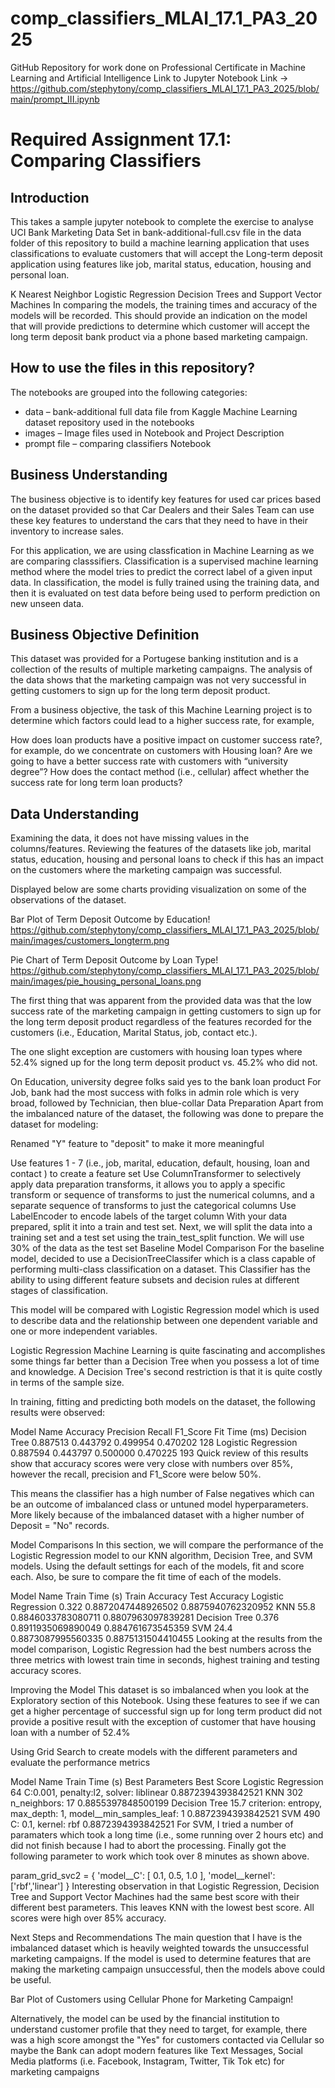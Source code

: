 # comp_classifiers_MLAI_17.1_PA3_2025
GitHub Repository for work done on Professional Certificate in Machine Learning and Artificial Intelligence
Link to Jupyter Notebook Link -> https://github.com/stephytony/comp_classifiers_MLAI_17.1_PA3_2025/blob/main/prompt_III.ipynb

# Required Assignment 17.1: Comparing Classifiers
## Introduction
This takes a sample jupyter notebook to complete the exercise to analyse UCI Bank Marketing Data Set in bank-additional-full.csv file in the data folder of this repository to build a machine learning application that uses classifications to evaluate customers that will accept the Long-term deposit application using features like job, marital status, education, housing and personal loan.

K Nearest Neighbor
Logistic Regression
Decision Trees and
Support Vector Machines
In comparing the models, the training times and accuracy of the models will be recorded. This should provide an indication on the model that will provide predictions to determine which customer will accept the long term deposit bank product via a phone based marketing campaign.

## How to use the files in this repository?
The notebooks are grouped into the following categories:

* data – bank-additional full data file from Kaggle Machine Learning dataset repository used in the notebooks
* images – Image files used in Notebook and Project Description
* prompt file – comparing classifiers Notebook

## Business Understanding
The business objective is to identify key features for used car prices based on the dataset provided so that Car Dealers and their Sales Team can use these key features to understand the cars that they need to have in their inventory to increase sales.

For this application, we are using classfication in Machine Learning as we are comparing classsifiers. Classification is a supervised machine learning method where the model tries to predict the correct label of a given input data. In classification, the model is fully trained using the training data, and then it is evaluated on test data before being used to perform prediction on new unseen data.

## Business Objective Definition
This dataset was provided for a Portugese banking institution and is a collection of the results of multiple marketing campaigns.  The analysis of the data shows that the marketing campaign was not very successful in getting customers to sign up for the long term deposit product.

From a business objective, the task of this Machine Learning project is to determine which factors could lead to a higher success rate, for example,

How does loan products have a positive impact on customer success rate?, for example, do we concentrate on customers with Housing loan?
Are we going to have a better success rate with customers with “university degree”?
How does the contact method (i.e., cellular) affect whether the success rate for long term loan products?
## Data Understanding
Examining the data, it does not have missing values in the columns/features. Reviewing the features of the datasets like job, marital status, education, housing and personal loans to check if this has an impact on the customers where the marketing campaign was successful.

Displayed below are some charts providing visualization on some of the observations of the dataset.

Bar Plot of Term Deposit Outcome by Education!
https://github.com/stephytony/comp_classifiers_MLAI_17.1_PA3_2025/blob/main/images/customers_longterm.png

Pie Chart of Term Deposit Outcome by Loan Type!
https://github.com/stephytony/comp_classifiers_MLAI_17.1_PA3_2025/blob/main/images/pie_housing_personal_loans.png

The first thing that was apparent from the provided data was that the low success rate of the marketing campaign in getting customers to sign up for the long term deposit product regardless of the features recorded for the customers (i.e., Education, Marital Status, job, contact etc.).

The one slight exception are customers with housing loan types where 52.4% signed up for the long term deposit product vs. 45.2% who did not.


On Education, university degree folks said yes to the bank loan product
For Job, bank had the most success with folks in admin role which is very broad, followed by Technician, then blue-collar
Data Preparation
Apart from the imbalanced nature of the dataset, the following was done to prepare the dataset for modeling:

Renamed "Y" feature to "deposit" to make it more meaningful

Use features 1 - 7 (i.e., job, marital, education, default, housing, loan and contact ) to create a feature set
Use ColumnTransformer to selectively apply data preparation transforms, it allows you to apply a specific transform or sequence of transforms to just the numerical columns, and a separate sequence of transforms to just the categorical columns
Use LabelEncoder to encode labels of the target column
With your data prepared, split it into a train and test set. Next, we will split the data into a training set and a test set using the train_test_split function. We will use 30% of the data as the test set
Baseline Model Comparison
For the baseline model, decided to use a DecisionTreeClassifer which is a class capable of performing multi-class classification on a dataset. This Classifier has the ability to using different feature subsets and decision rules at different stages of classification.

This model will be compared with Logistic Regression model which is used to describe data and the relationship between one dependent variable and one or more independent variables.

Logistic Regression Machine Learning is quite fascinating and accomplishes some things far better than a Decision Tree when you possess a lot of time and knowledge. A Decision Tree's second restriction is that it is quite costly in terms of the sample size.

In training, fitting and predicting both models on the dataset, the following results were observed:

Model Name	Accuracy	Precision	Recall	F1_Score	Fit Time (ms)
Decision Tree	0.887513	0.443792	0.499954	0.470202	128
Logistic Regression	0.887594	0.443797	0.500000	0.470225	193
Quick review of this results show that accuracy scores were very close with numbers over 85%, however the recall, precision and F1_Score were below 50%.

This means the classifier has a high number of False negatives which can be an outcome of imbalanced class or untuned model hyperparameters. More likely because of the imbalanced dataset with a higher number of Deposit = "No" records.

Model Comparisons
In this section, we will compare the performance of the Logistic Regression model to our KNN algorithm, Decision Tree, and SVM models. Using the default settings for each of the models, fit and score each. Also, be sure to compare the fit time of each of the models.

Model Name	Train Time (s)	Train Accuracy	Test Accuracy
Logistic Regression	0.322	0.8872047448926502	0.8875940762320952
KNN	55.8	0.8846033783080711	0.8807963097839281
Decision Tree	0.376	0.8911935069890049	0.884761673545359
SVM	24.4	0.8873087995560335	0.8875131504410455
Looking at the results from the model comparison, Logistic Regression had the best numbers across the three metrics with lowest train time in seconds, highest training and testing accuracy scores.

Improving the Model
This dataset is so imbalanced when you look at the Exploratory section of this Notebook. Using these features to see if we can get a higher percentage of successful sign up for long term product did not provide a positive result with the exception of customer that have housing loan with a number of 52.4%

Using Grid Search to create models with the different parameters and evaluate the performance metrics

Model Name	Train Time (s)	Best Parameters	Best Score
Logistic Regression	64	C:0.001, penalty:l2, solver: liblinear	0.8872394393842521
KNN	302	n_neighbors: 17	0.8855397848500199
Decision Tree	15.7	criterion: entropy, max_depth: 1, model__min_samples_leaf: 1	0.8872394393842521
SVM	490	C: 0.1, kernel: rbf	0.8872394393842521
For SVM, I tried a number of paramaters which took a long time (i.e., some running over 2 hours etc) and did not finish because I had to abort the processing. Finally got the following parameter to work which took over 8 minutes as shown above.

param_grid_svc2 = { 'model__C': [ 0.1, 0.5, 1.0 ], 'model__kernel': ['rbf','linear'] }
Interesting observation in that Logistic Regression, Decision Tree and Support Vector Machines had the same best score with their different best parameters. This leaves KNN with the lowest best score. All scores were high over 85% accuracy.

Next Steps and Recommendations
The main question that I have is the imbalanced dataset which is heavily weighted towards the unsuccessful marketing campaigns. If the model is used to determine features that are making the marketing campaign unsuccessful, then the models above could be useful.

Bar Plot of Customers using Cellular Phone for Marketing Campaign!

Alternatively, the model can be used by the financial institution to understand customer profile that they need to target, for example, there was a high score amongst the "Yes" for customers contacted via Cellular so maybe the Bank can adopt modern features like Text Messages, Social Media platforms (i.e. Facebook, Instagram, Twitter, Tik Tok etc) for marketing campaigns